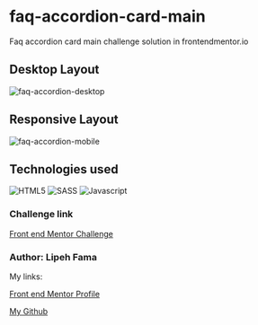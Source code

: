 # faq-accordion-card-main
 Faq accordion card main challenge solution in frontendmentor.io
 
 ## Desktop Layout
 ![faq-accordion-desktop](https://user-images.githubusercontent.com/91050670/187638581-4def88bd-b439-469c-936e-42b64a18189f.png)
 
 ## Responsive Layout
 ![faq-accordion-mobile](https://user-images.githubusercontent.com/91050670/187638734-7186c8e6-fe29-44a1-bf07-f2aba2b7d81e.png)

 ## Technologies used
![HTML5](https://img.shields.io/badge/html5-%23E34F26.svg?style=for-the-badge&logo=html5&logoColor=white)
![SASS](https://img.shields.io/badge/SASS-hotpink.svg?style=for-the-badge&logo=SASS&logoColor=white)
![Javascript](https://img.shields.io/badge/JavaScript-F7DF1E?style=for-the-badge&logo=javascript&logoColor=black)

### Challenge link
<p><a href="https://www.frontendmentor.io/challenges/faq-accordion-card-XlyjD0Oam">Front end Mentor Challenge</a></p>

### Author: Lipeh Fama
My links:
<p><a href="https://www.frontendmentor.io/profile/FelipeFama">Front end Mentor Profile</a></p>
<p><a href="https://github.com/FelipeFama">My Github</a></p>
